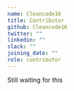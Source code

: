 ```yaml
---
name: Cleancode16
title: Contributor
github: Cleancode16
twitter: ""
linkedin: ""
slack: ""
joining_date: ""
role: contributor
---
```


Still waiting for this
